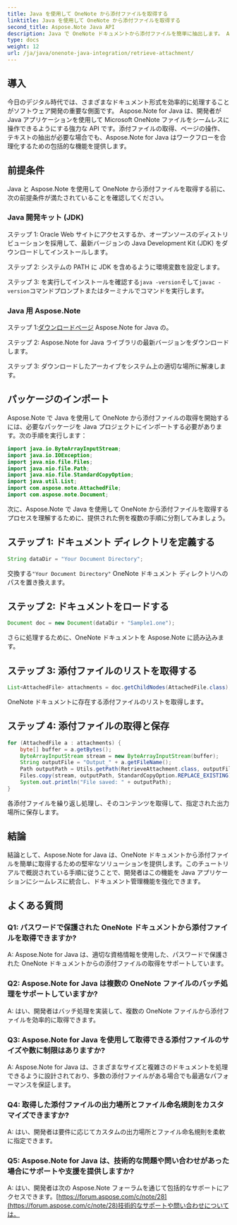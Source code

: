 ```yaml
---
title: Java を使用して OneNote から添付ファイルを取得する
linktitle: Java を使用して OneNote から添付ファイルを取得する
second_title: Aspose.Note Java API
description: Java で OneNote ドキュメントから添付ファイルを簡単に抽出します。 Aspose.Note はすべてのフォーマットとバッチ処理を処理します。簡単な手順とコードが含まれています! #OneNote #Java #Aspose
type: docs
weight: 12
url: /ja/java/onenote-java-integration/retrieve-attachment/
---
```

## 導入

今日のデジタル時代では、さまざまなドキュメント形式を効率的に処理することがソフトウェア開発の重要な側面です。 Aspose.Note for Java は、開発者が Java アプリケーションを使用して Microsoft OneNote ファイルをシームレスに操作できるようにする強力な API です。添付ファイルの取得、ページの操作、テキストの抽出が必要な場合でも、Aspose.Note for Java はワークフローを合理化するための包括的な機能を提供します。

## 前提条件

Java と Aspose.Note を使用して OneNote から添付ファイルを取得する前に、次の前提条件が満たされていることを確認してください。

### Java 開発キット (JDK)

ステップ 1: Oracle Web サイトにアクセスするか、オープンソースのディストリビューションを採用して、最新バージョンの Java Development Kit (JDK) をダウンロードしてインストールします。

ステップ 2: システムの PATH に JDK を含めるように環境変数を設定します。

ステップ 3: を実行してインストールを確認する`java -version`そして`javac -version`コマンドプロンプトまたはターミナルでコマンドを実行します。

### Java 用 Aspose.Note

ステップ 1:[ダウンロードページ](https://releases.aspose.com/note/java/) Aspose.Note for Java の。

ステップ 2: Aspose.Note for Java ライブラリの最新バージョンをダウンロードします。

ステップ 3: ダウンロードしたアーカイブをシステム上の適切な場所に解凍します。

## パッケージのインポート

Aspose.Note で Java を使用して OneNote から添付ファイルの取得を開始するには、必要なパッケージを Java プロジェクトにインポートする必要があります。次の手順を実行します：

```java
import java.io.ByteArrayInputStream;
import java.io.IOException;
import java.nio.file.Files;
import java.nio.file.Path;
import java.nio.file.StandardCopyOption;
import java.util.List;
import com.aspose.note.AttachedFile;
import com.aspose.note.Document;
```

次に、Aspose.Note で Java を使用して OneNote から添付ファイルを取得するプロセスを理解するために、提供された例を複数の手順に分割してみましょう。

## ステップ 1: ドキュメント ディレクトリを定義する

```java
String dataDir = "Your Document Directory";
```

交換する`"Your Document Directory"` OneNote ドキュメント ディレクトリへのパスを置き換えます。

## ステップ 2: ドキュメントをロードする

```java
Document doc = new Document(dataDir + "Sample1.one");
```

さらに処理するために、OneNote ドキュメントを Aspose.Note に読み込みます。

## ステップ 3: 添付ファイルのリストを取得する

```java
List<AttachedFile> attachments = doc.getChildNodes(AttachedFile.class);
```

OneNote ドキュメントに存在する添付ファイルのリストを取得します。

## ステップ 4: 添付ファイルの取得と保存

```java
for (AttachedFile a : attachments) {
    byte[] buffer = a.getBytes();
    ByteArrayInputStream stream = new ByteArrayInputStream(buffer);
    String outputFile = "Output_" + a.getFileName();
    Path outputPath = Utils.getPath(RetrieveAttachment.class, outputFile);
    Files.copy(stream, outputPath, StandardCopyOption.REPLACE_EXISTING);
    System.out.println("File saved: " + outputPath);
}
```

各添付ファイルを繰り返し処理し、そのコンテンツを取得して、指定された出力場所に保存します。

## 結論

結論として、Aspose.Note for Java は、OneNote ドキュメントから添付ファイルを簡単に取得するための堅牢なソリューションを提供します。このチュートリアルで概説されている手順に従うことで、開発者はこの機能を Java アプリケーションにシームレスに統合し、ドキュメント管理機能を強化できます。

## よくある質問

### Q1: パスワードで保護された OneNote ドキュメントから添付ファイルを取得できますか?

A: Aspose.Note for Java は、適切な資格情報を使用した、パスワードで保護された OneNote ドキュメントからの添付ファイルの取得をサポートしています。

### Q2: Aspose.Note for Java は複数の OneNote ファイルのバッチ処理をサポートしていますか?

A: はい、開発者はバッチ処理を実装して、複数の OneNote ファイルから添付ファイルを効率的に取得できます。

### Q3: Aspose.Note for Java を使用して取得できる添付ファイルのサイズや数に制限はありますか?

A: Aspose.Note for Java は、さまざまなサイズと複雑さのドキュメントを処理できるように設計されており、多数の添付ファイルがある場合でも最適なパフォーマンスを保証します。

### Q4: 取得した添付ファイルの出力場所とファイル命名規則をカスタマイズできますか?

A: はい、開発者は要件に応じてカスタムの出力場所とファイル命名規則を柔軟に指定できます。

### Q5: Aspose.Note for Java は、技術的な問題や問い合わせがあった場合にサポートや支援を提供しますか?

A: はい、開発者は次の Aspose.Note フォーラムを通じて包括的なサポートにアクセスできます。[https://forum.aspose.com/c/note/28](https://forum.aspose.com/c/note/28)技術的なサポートや問い合わせについては。